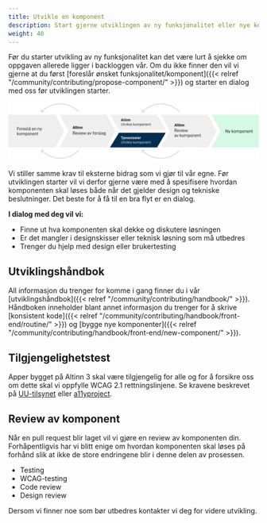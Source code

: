 ```yaml
---
title: Utvikle en komponent
description: Start gjerne utviklingen av ny funksjonalitet eller nye komponenter som er godkjent av Altinn. Vi setter pris på om du planlegger arbeidet ditt med oss før du begynner. 
weight: 40
---
```


Før du starter utvikling av ny funksjonalitet kan det være lurt å sjekke om oppgaven allerede ligger i backloggen vår. 
Om du ikke finner den vil vi gjerne at du først [foreslår ønsket funksjonalitet/komponent]({{< relref "/community/contributing/propose-component/" >}}) 
og starter en dialog med oss før utviklingen starter.

![Contributing process](/nb/community/contributing/develop-component/contribute-develop.svg "Ønsket forløp når nye komponenter skal utvikles")

Vi stiller samme krav til eksterne bidrag som vi gjør til vår egne. Før utviklingen starter vil vi derfor gjerne 
være med å spesifisere hvordan komponenten skal løses både når det gjelder design og tekniske beslutninger. Det beste for å få til en bra 
flyt er en dialog.

**I dialog med deg vil vi:**

- Finne ut hva komponenten skal dekke og diskutere løsningen
- Er det mangler i designskisser eller teknisk løsning som må utbedres
- Trenger du hjelp med design eller brukertesting

## Utviklingshåndbok
All informasjon du trenger for komme i gang finner du i vår [utviklingshåndbok]({{< relref "/community/contributing/handbook/" >}}). Håndboken inneholder blant annet
informasjon du trenger for å skrive [konsistent kode]({{< relref "/community/contributing/handbook/front-end/routine/" >}}) og [bygge nye komponenter]({{< relref "/community/contributing/handbook/front-end/new-component/" >}}).

## Tilgjengelighetstest
Apper bygget på Altinn 3 skal være tilgjengelig for alle og for å forsikre oss om dette skal vi oppfylle 
WCAG 2.1 rettningslinjene. Se kravene beskrevet på [UU-tilsynet](https://www.uutilsynet.no/regelverk/testprosedyrar-nettstader/709) 
eller [a11yproject](https://www.a11yproject.com/checklist/).

## Review av komponent
Når en pull request blir laget vil vi gjøre en review av komponenten din. Forhåpentligvis har vi blitt 
enige om hvordan komponenten skal løses på forhånd slik at ikke de store endringene blir i denne delen av prosessen. 

- Testing
- WCAG-testing
- Code review
- Design review

Dersom vi finner noe som bør utbedres kontakter vi deg for videre utvikling. 
